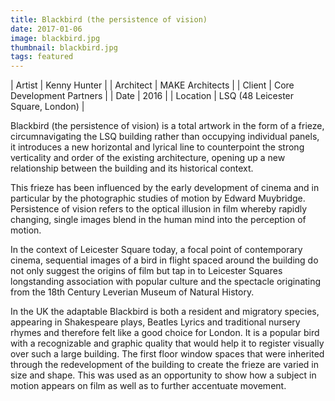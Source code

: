 ```yaml
---
title: Blackbird (the persistence of vision)
date: 2017-01-06
image: blackbird.jpg
thumbnail: blackbird.jpg
tags: featured
---
```


| Artist | Kenny Hunter |
| Architect | MAKE Architects |
| Client | Core Development Partners |
| Date | 2016 |
| Location | LSQ (48 Leicester Square, London) |

Blackbird (the persistence of vision) is a total artwork in the form of a frieze, circumnavigating the LSQ building rather than occupying individual panels, it introduces a new horizontal and lyrical line to counterpoint the strong verticality and order of the existing architecture, opening up a new relationship between the building and its historical context.

This frieze has been influenced by the early development of cinema and in particular by the photographic studies of motion by Edward Muybridge.  Persistence of vision refers to the optical illusion in film whereby rapidly changing, single images blend in the human mind into the perception of motion.

In the context of Leicester Square today, a focal point of contemporary cinema, sequential images of a bird in flight spaced around the building do not only suggest the origins of film but tap in to Leicester Squares longstanding association with popular culture and the spectacle originating from the 18th Century Leverian Museum of Natural History.

In the UK the adaptable Blackbird is both a resident and migratory species, appearing in Shakespeare plays, Beatles Lyrics and traditional nursery rhymes and therefore felt like a good choice for London. It is a popular bird with a recognizable and graphic quality that would help it to register visually over such a large building. The first floor window spaces that were inherited through the redevelopment of the building to create the frieze are varied in size and shape. This was used as an opportunity to show how a subject in motion appears on film as well as to further accentuate movement.
